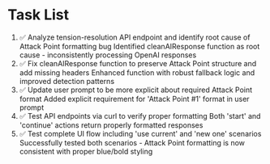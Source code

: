 # Task List

1. ✅ Analyze tension-resolution API endpoint and identify root cause of Attack Point formatting bug
Identified cleanAIResponse function as root cause - inconsistently processing OpenAI responses
2. ✅ Fix cleanAIResponse function to preserve Attack Point structure and add missing headers
Enhanced function with robust fallback logic and improved detection patterns
3. ✅ Update user prompt to be more explicit about required Attack Point format
Added explicit requirement for 'Attack Point #1' format in user prompt
4. ✅ Test API endpoints via curl to verify proper formatting
Both 'start' and 'continue' actions return properly formatted responses
5. ✅ Test complete UI flow including 'use current' and 'new one' scenarios
Successfully tested both scenarios - Attack Point formatting is now consistent with proper blue/bold styling

